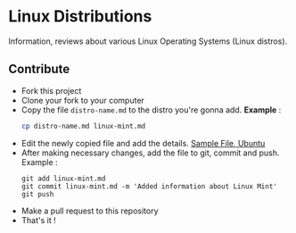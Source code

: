 # Linux Distributions

Information, reviews about various Linux Operating Systems (Linux distros).

## Contribute

* Fork this project
* Clone your fork to your computer
* Copy the file `distro-name.md` to the distro you're gonna add. **Example** :
  ```bash
  cp distro-name.md linux-mint.md
  ```
* Edit the newly copied file and add the details. [Sample File, Ubuntu](https://github.com/FOSSersVAST/distros/blob/master/ubuntu.md)
* After making necessary changes, add the file to git, commit and push. Example :
  ```
  git add linux-mint.md
  git commit linux-mint.md -m 'Added information about Linux Mint'
  git push
  ```
* Make a pull request to this repository
* That's it !
